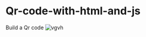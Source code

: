 # Qr-code-with-html-and-js
Build a Qr code
![vgvh](https://user-images.githubusercontent.com/67673221/140088480-6d24937e-ac18-40d2-9212-d42d76061017.JPG)
